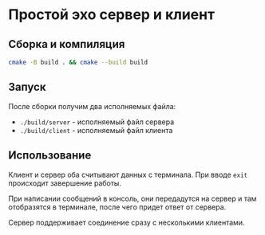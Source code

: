 # Простой эхо сервер и клиент

## Сборка и компиляция


```bash
cmake -B build . && cmake --build build
```

## Запуск

После сборки получим два исполняемых файла:
- `./build/server` - исполняемый файл сервера
- `./build/client` - исполняемый файл клиента

## Использование
Клиент и сервер оба считывают данных с терминала. При вводе `exit` происходит завершение работы.

При написании сообщений в консоль, они передадутся на сервер и там отобразятся в терминале, после чего придет ответ от сервера.

Сервер поддерживает соединение сразу с несколькими клиентами.
